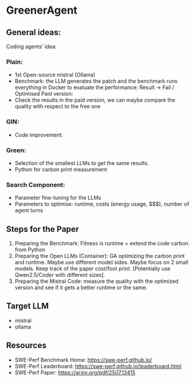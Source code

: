 # GreenerAgent

## General ideas:

Coding agents’ idea:
### Plain:
-	1st Open-source mistral (Ollama)
-	Benchmark: the LLM generates the patch and the benchmark runs everything in Docker to evaluate the performance: Result -> Fail / Optimised
Paid version:
-	Check the results in the paid version, we can maybe compare the quality with respect to the free one
### GIN:
-	Code improvement. 
### Green:
-	Selection of the smallest LLMs to get the same results.
-	Python for carbon print measurement
### Search Component:
-	Parameter fine-tuning for the LLMs
-	Parameters to optimise: runtime, costs (energy usage, $$$), number of agent turns 

## Steps for the Paper

1)	Preparing the Benchmark: Fitness is runtime + extend the code carbon from Python
2)	Preparing the Open LLMs (Container): GA optimizing the carbon print and runtime. Maybe use different model sides. Maybe focus on 2 small models. Keep track of the paper cost/foot print.  [Potentially use Qwen2.5/Coder with different sizes].
3)	Preparing the Mistral Code: measure the quality with the optimized version and see if it gets a better runtime or the same.

## Target LLM

- mistral
- ollama

## Resources

- SWE-Perf Benchmark Home: https://swe-perf.github.io/
- SWE-Perf Leaderboard: https://swe-perf.github.io/leaderboard.html
- SWE-Perf Paper: https://arxiv.org/pdf/2507.12415
